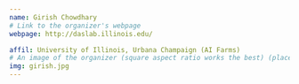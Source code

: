 ```yaml
---
name: Girish Chowdhary
# Link to the organizer's webpage
webpage: http://daslab.illinois.edu/

affil: University of Illinois, Urbana Champaign (AI Farms)
# An image of the organizer (square aspect ratio works the best) (place in the `assets/img/organizers` directory)
img: girish.jpg
---
```

